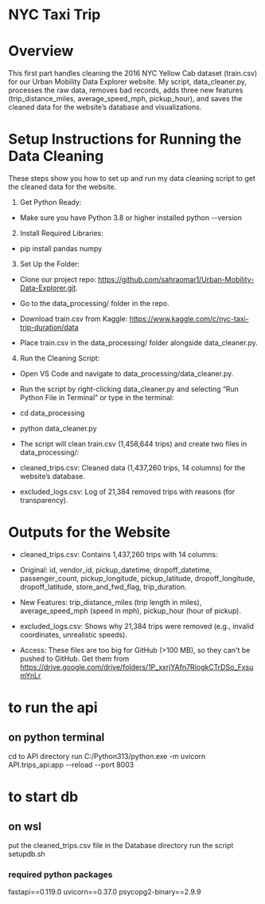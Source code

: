 # NYC Taxi Trip 
# Overview

This first part handles cleaning the 2016 NYC Yellow Cab dataset (train.csv) for our Urban Mobility Data Explorer website. My script, data_cleaner.py, processes the raw data, removes bad records, adds three new features (trip_distance_miles, average_speed_mph, pickup_hour), and saves the cleaned data for the website’s database and visualizations.

# Setup Instructions for Running the Data Cleaning

These steps show you how to set up and run my data cleaning script to get the cleaned data for the website.

1. Get Python Ready:

- Make sure you have Python 3.8 or higher installed 
python --version



2. Install Required Libraries:

- pip install pandas numpy


3. Set Up the Folder:


- Clone our project repo: https://github.com/sahraomar1/Urban-Mobility-Data-Explorer.git.

- Go to the data_processing/ folder in the repo.

- Download train.csv from Kaggle: https://www.kaggle.com/c/nyc-taxi-trip-duration/data

- Place train.csv in the data_processing/ folder alongside data_cleaner.py.


4. Run the Cleaning Script:

- Open VS Code and navigate to data_processing/data_cleaner.py.

- Run the script by right-clicking data_cleaner.py and selecting “Run Python File in Terminal” or type in the terminal:

- cd data_processing
- python data_cleaner.py

- The script will clean train.csv (1,458,644 trips) and create two files in data_processing/:

- cleaned_trips.csv: Cleaned data (1,437,260 trips, 14 columns) for the website’s database.

- excluded_logs.csv: Log of 21,384 removed trips with reasons (for transparency).

# Outputs for the Website

- cleaned_trips.csv: Contains 1,437,260 trips with 14 columns:

- Original: id, vendor_id, pickup_datetime, dropoff_datetime, passenger_count, pickup_longitude, pickup_latitude, dropoff_longitude, dropoff_latitude, store_and_fwd_flag, trip_duration.

- New Features: trip_distance_miles (trip length in miles), average_speed_mph (speed in mph), pickup_hour (hour of pickup).

- excluded_logs.csv: Shows why 21,384 trips were removed (e.g., invalid coordinates, unrealistic speeds).


- Access: These files are too big for GitHub (>100 MB), so they can't be pushed to GitHub. Get them from https://drive.google.com/drive/folders/1P_xxrjYAfn7RiogkCTrDSo_FxsumYnLr

# to run the api 
## on python terminal
cd to API directory 
run C:/Python313/python.exe -m uvicorn API.trips_api:app --reload --port 8003

# to start db 
## on wsl
put the cleaned_trips.csv file in the Database directory
run the script setupdb.sh

### required python packages
fastapi==0.119.0
uvicorn==0.37.0
psycopg2-binary==2.9.9
